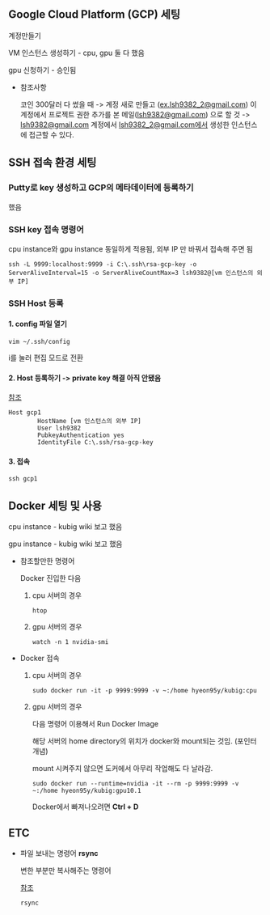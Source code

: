## Google Cloud Platform (GCP) 세팅



계정만들기

VM 인스턴스 생성하기 - cpu, gpu 둘 다 했음  

gpu 신청하기 - 승인됨  

- 참조사항

  코인 300달러 다 썼을 때 -> 계정 새로 만들고 (ex.lsh9382_2@gmail.com) 이 계정에서 프로젝트 권한 추가를 본 메일(lsh9382@gmail.com) 으로 할 것 -> lsh9382@gmail.com 계정에서 lsh9382_2@gmail.com에서 생성한 인스턴스에 접근할 수 있다.   



## SSH 접속 환경 세팅

### Putty로 key 생성하고 GCP의 메타데이터에 등록하기  

했음   



### SSH key 접속 명령어  

cpu instance와 gpu instance 동일하게 적용됨, 외부 IP 만 바꿔서 접속해 주면 됨  

```
ssh -L 9999:localhost:9999 -i C:\.ssh\rsa-gcp-key -o ServerAliveInterval=15 -o ServerAliveCountMax=3 lsh9382@[vm 인스턴스의 외부 IP]
```



### SSH Host 등록

#### 1. config 파일 열기 

``` 
vim ~/.ssh/config
```

i를 눌러 편집 모드로 전환

#### 2. Host 등록하기 -> private key 해결 아직 안됐음  

[참조](<https://stackoverflow.com/questions/49528663/gcp-vms-ssh-config-file>)   

```
Host gcp1
        HostName [vm 인스턴스의 외부 IP]  
        User lsh9382
        PubkeyAuthentication yes
        IdentityFile C:\.ssh/rsa-gcp-key
```

#### 3. 접속

```
ssh gcp1
```



## Docker 세팅 및 사용 

cpu instance - kubig wiki 보고 했음

gpu instance - kubig wiki 보고 했음  

- 참조할만한 명령어

  Docker 진입한 다음 

  1. cpu 서버의 경우

     ```
     htop
     ```

  2. gpu  서버의 경우 

     ```
     watch -n 1 nvidia-smi
     ```

     

- Docker 접속

  1. cpu 서버의 경우  

     ```
     sudo docker run -it -p 9999:9999 -v ~:/home hyeon95y/kubig:cpu
     ```

     

  2. gpu 서버의 경우  

     다음 명령어 이용해서 Run Docker Image    

     해당 서버의 home directory의 위치가 docker와 mount되는 것임. (포인터 개념)   

     mount 시켜주지 않으면 도커에서 아무리 작업해도 다 날라감. 

     ```
     sudo docker run --runtime=nvidia -it --rm -p 9999:9999 -v ~:/home hyeon95y/kubig:gpu10.1
     ```

     Docker에서 빠져나오려면 __Ctrl + D__   

      

  

## ETC  



- 파일 보내는 명령어 __rsync__   

  변한 부분만 복사해주는 명령어  

  [참조](<https://twpower.github.io/153-copy-files-using-rsync-command>)      

  ```
  rsync  
  ```

  
